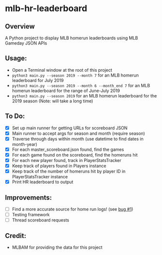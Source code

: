 # mlb-hr-leaderboard

## Overview
A Python project to display MLB homerun leaderboards using MLB Gameday JSON APIs

## Usage:
- Open a Terminal window at the root of this project
- `python3 main.py --season 2019 --month 7` for an MLB homerun leaderboard for July 2019
- `python3 main.py --season 2019 --month 6 --month_end 7` for an MLB homerun leaderboard for the range of June-July 2019
- `python3 main.py --season 2019` for an MLB homerun leaderboard for the 2019 season (Note: will take a long time)

## To Do:
- [x] Set up main runner for getting URLs for scoreboard JSON
- [x] Main runner to accept args for season and month (require season)
- [x] Traverse through days within month (use datetime to find dates in month-year)
- [x] For each master_scoreboard.json found, find the games
- [x] For each game found on the scoreboard, find the homeruns hit
- [x] For each new player found, track in PlayerStatsTracker
- [x] Keep track of players found in Players instance
- [x] Keep track of the number of homeruns hit by player ID in PlayerStatsTracker instance
- [x] Print HR leaderboard to output

## Improvements:
- [ ] Find a more accurate source for home run logs! (see [bug #1](https://github.com/albertlyu/mlb-hr-leaderboard/issues/1))
- [ ] Testing framework
- [ ] Thread scoreboard requests

## Credit:
- MLBAM for providing the data for this project
